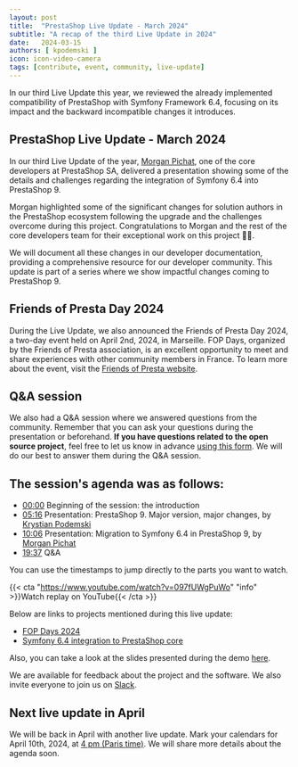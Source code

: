 ```yaml
---
layout: post
title:  "PrestaShop Live Update - March 2024"
subtitle: "A recap of the third Live Update in 2024"
date:   2024-03-15
authors: [ kpodemski ]
icon: icon-video-camera
tags: [contribute, event, community, live-update]
---
```


In our third Live Update this year, we reviewed the already implemented compatibility of PrestaShop with Symfony Framework 6.4, focusing on its impact and the backward incompatible changes it introduces.

## PrestaShop Live Update - March 2024

In our third Live Update of the year, [Morgan Pichat](https://github.com/M0rgan01), one of the core developers at PrestaShop SA, delivered a presentation showing some of the details and challenges regarding the integration of Symfony 6.4 into PrestaShop 9.

Morgan highlighted some of the significant changes for solution authors in the PrestaShop ecosystem following the upgrade and the challenges overcome during this project. Congratulations to Morgan and the rest of the core developers team for their exceptional work on this project 🎉👏.

We will document all these changes in our developer documentation, providing a comprehensive resource for our developer community. This update is part of a series where we show impactful changes coming to PrestaShop 9.

## Friends of Presta Day 2024

During the Live Update, we also announced the Friends of Presta Day 2024, a two-day event held on April 2nd, 2024, in Marseille. FOP Days, organized by the Friends of Presta association, is an excellent opportunity to meet and share experiences with other community members in France. To learn more about the event, visit the [Friends of Presta website](https://friendsofpresta.org/friends-of-presta-day-fop-day/).

## Q&A session

We also had a Q&A session where we answered questions from the community. Remember that you can ask your questions during the presentation or beforehand.
**If you have questions related to the open source project**, feel free to let us know in advance [using this form](https://forms.gle/FWazuZnXBtFPauFZ7). We will do our best to answer them during the Q&A session.

## The session's agenda was as follows:

- [00:00](https://www.youtube.com/watch?v=097fUWgPuWo) Beginning of the session: the introduction
- [05:16](https://youtu.be/097fUWgPuWo?t=316) Presentation: PrestaShop 9. Major version, major changes, by [Krystian Podemski](https://github.com/kpodemski)
- [10:06](https://youtu.be/097fUWgPuWo?t=606) Presentation: Migration to Symfony 6.4 in PrestaShop 9, by [Morgan Pichat](https://github.com/M0rgan01)
- [19:37](https://youtu.be/097fUWgPuWo?t=1177) Q&A

You can use the timestamps to jump directly to the parts you want to watch.

{{< cta "https://www.youtube.com/watch?v=097fUWgPuWo" "info" >}}Watch replay on YouTube{{< /cta >}}

Below are links to projects mentioned during this live update:
- [FOP Days 2024](https://friendsofpresta.org/friends-of-presta-day-fop-day/)
- [Symfony 6.4 integration to PrestaShop core](https://github.com/PrestaShop/PrestaShop/pulls?q=is%3Apr+is%3Amerged+6.4)

Also, you can take a look at the slides presented during the demo [here](https://docs.google.com/presentation/d/1plGHxQ7vNRxgPQsew3aZEB0b0CGfUUkLr2E1_FRSv9o/edit?usp=sharing).

We are available for feedback about the project and the software. We also invite everyone to join us on [Slack](https://www.prestashop-project.org/slack/).

## Next live update in April

We will be back in April with another live update. Mark your calendars for April 10th, 2024, at [4 pm (Paris time)](https://time.is/1600_10_Apr_2024_in_Paris). We will share more details about the agenda soon.
